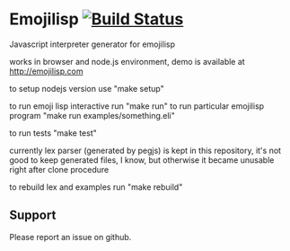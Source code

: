 Emojilisp [![Build Status](https://travis-ci.org/parsifal-47/emojilisp.svg?branch=master)](https://travis-ci.org/parsifal-47/emojilisp)
========

Javascript interpreter generator for emojilisp

works in browser and node.js environment, demo is available at http://emojilisp.com

to setup nodejs version use "make setup"

to run emoji lisp interactive run "make run"
to run particular emojilisp program "make run examples/something.eli"

to run tests "make test"

currently lex parser (generated by pegjs) is kept in this repository, it's not good to keep generated files, I know, but otherwise it became unusable right after clone procedure

to rebuild lex and examples run "make rebuild"

## Support

Please report an issue on github.
